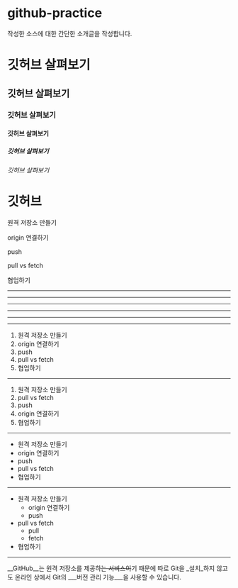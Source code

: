 # github-practice

작성한 소스에 대한 간단한 소개글을 작성합니다.

# 깃허브 살펴보기

## 깃허브 살펴보기

### 깃허브 살펴보기

#### 깃허브 살펴보기

##### 깃허브 살펴보기

###### 깃허브 살펴보기

# 깃허브

원격 저장소 만들기

origin 연결하기 

push

pull vs fetch

협업하기

---

--------

- - -

***

********

* * *

1. 원격 저장소 만들기
2. origin 연결하기
3. push
4. pull vs fetch
5. 협업하기

---

1. 원격 저장소 만들기
4. pull vs fetch
3. push
2. origin 연결하기
5. 협업하기

---

- 원격 저장소 만들기
- origin 연결하기
- push
- pull vs fetch
- 협업하기

---

- 원격 저장소 만들기
  - origin 연결하기
  - push
- pull vs fetch
  - pull
  - fetch
- 협업하기

---

__GitHub__는 원격 저장소를 제공하~~는 서비스이~~기 때문에
따로 Git을 _설치_하지 않고도
온라인 상에서 Git의 ___버전 관리 기능___을 사용할 수 있습니다.
